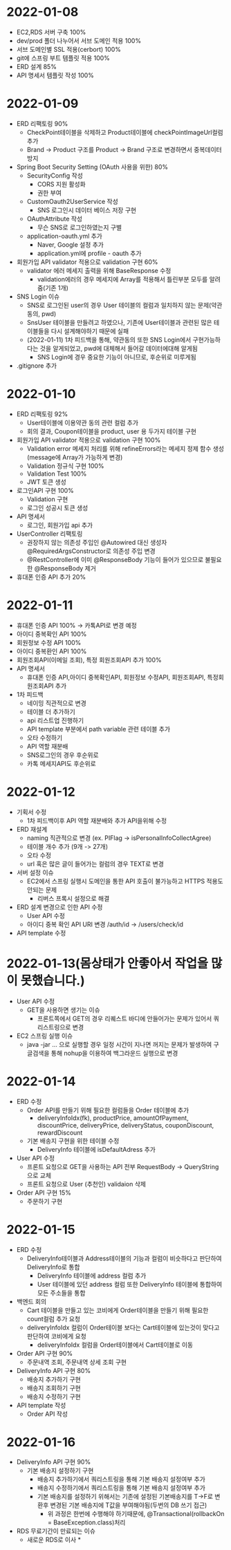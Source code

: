 # 2022-01-08
* EC2,RDS 서버 구축 100%
* dev/prod 폴더 나누어서 서브 도메인 적용 100%
* 서브 도메인별 SSL 적용(cerbort) 100%
* git에 스프링 부트 템플릿 적용 100%
* ERD 설계 85%
* API 명세서 템플릿 작성 100%

# 2022-01-09
* ERD 리팩토링 90%
  * CheckPoint테이블을 삭제하고 Product테이블에 checkPointImageUrl컬럼 추가
  * Brand -> Product 구조를 Product -> Brand 구조로 변경하면서 중복데이터 방지
* Spring Boot Security Setting (OAuth 사용을 위한) 80%
  * SecurityConfig 작성
    * CORS 지원 활성화
    * 권한 부여
  * CustomOauth2UserService 작성 
    * SNS 로그인시 데이터 베이스 저장 구현
  * OAuthAttribute 작성
    * 무슨 SNS로 로그인하였는지 구별
  * application-oauth.yml 추가
    * Naver, Google 설정 추가
    * application.yml에 profile - oauth 추가
* 회원가입 API validator 적용으로 validation 구현 60%
  * validator 에러 메세지 출력을 위해 BaseResponse 수정
    * validation에러의 경우 메세지에 Array를 적용해서 틀린부분 모두를 알려줌(기존 1개)
* SNS Login 이슈
  * SNS로 로그인된 user의 경우 User 테이블의 컬럼과 일치하지 않는 문제(약관 동의, pwd)
  * SnsUser 테이블을 만들려고 하였으나, 기존에 User테이블과 관련된 많은 테이블들을 다시 설계해야하기 때문에 실패
  * (2022-01-11) 1차 피드백을 통해, 약관동의 또한 SNS Login에서 구현가능하다는 것을 알게되었고, pwd에 대체해서 들어갈 데이터에대해 알게됨
    * SNS Login에 경우 중요한 기능이 아니므로, 후순위로 미루게됨
* .gitignore 추가
  
# 2022-01-10
* ERD 리팩토링 92%
  * User테이블에 이용약관 동의 관련 컬럼 추가
  * 회의 결과, Coupon테이블을 product, user 용 두가지 테이블 구현
* 회원가입 API validator 적용으로 validation 구현 100%
  * Validation error 메세지 처리를 위해 refineErrors라는 메세지 정제 함수 생성(message에 Array가 가능하게 변경)
  * Validation 정규식 구현 100%
  * Validation Test 100%
  * JWT 토큰 생성
* 로그인API 구현 100%
  * Validation 구현
  * 로그인 성공시 토큰 생성
* API 명세서
  * 로그인, 회원가입 api 추가 
* UserController 리팩토링
  * 권장하지 않는 의존성 주입인 @Autowired 대신 생성자 @RequiredArgsConstructor로 의존성 주입 변경
  * @RestController에 이미 @ResponseBody 기능이 들어가 있으므로 불필요한 @ResponseBody 제거
* 휴대폰 인증 API 추가 20%

# 2022-01-11
* 휴대폰 인증 API 100% -> 카톡API로 변경 예정
* 아이디 중복확인 API 100%
* 회원정보 수정 API 100%
* 아이디 중복환인 API 100%
* 회원조회API(이메일 조회), 특정 회원조회API 추가 100%
* API 명세서
  * 휴대폰 인증 API,아이디 중복확인API, 회원정보 수정API, 회원조회API, 특정회원조회API 추가 
* 1차 피드백
  * 네이밍 직관적으로 변경
  * 테이블 더 추가하기
  * api 리스트업 진행하기
  * API template 부분에서 path variable 관련 테이블 추가
  * 오타 수정하기
  * API 역할 재분배 
  * SNS로그인의 경우 후순위로
  * 카톡 메세지API도 후순위로
  
# 2022-01-12
* 기획서 수정
  * 1차 피드백이후 API 역할 재분배와 추가 API을위해 수정
* ERD 재설계
  * naming 직관적으로 변경 (ex. PIFlag -> isPersonalInfoCollectAgree)
  * 테이블 개수 추가 (9개 -> 27개)
  * 오타 수정
  * url 혹은 많은 글이 들어가는 컬럼의 경우 TEXT로 변경
* 서버 설정 이슈
  * EC2에서 스프링 실행시 도메인을 통한 API 호출이 불가능하고 HTTPS 적용도 안되는 문제
    * 리버스 프록시 설정으로 해결
* ERD 설계 변경으로 인한 API 수정
  * User API 수정
  * 아이디 중복 확인 API URI 변경 /auth/id -> /users/check/id
* API template 수정

# 2022-01-13(몸상태가 안좋아서 작업을 많이 못했습니다.)
* User API 수정
  * GET을 사용하면 생기는 이슈
    * 프론트쪽에서 GET의 경우 리퀘스트 바디에 안들어가는 문제가 있어서 쿼리스트링으로 변경
* EC2 스프링 실행 이슈
  * java -jar ... 으로 실행할 경우 일정 시간이 지나면 꺼지는 문제가 발생하여 구글검색을 통해 nohup을 이용하여 백그라운드 실행으로 변경

# 2022-01-14
* ERD 수정
  * Order API를 만들기 위해 필요한 컬럼들을 Order 테이블에 추가
    * deliveryInfoIdx(fk), productPrice, amountOfPayment, discountPrice, deliveryPrice, deliveryStatus, couponDiscount, rewardDiscount
  * 기본 배송지 구현을 위한 테이블 수정
    * DeliveryInfo 테이블에 isDefaultAdress 추가 
* User API 수정
  * 프론트 요청으로 GET을 사용하는 API 전부 RequestBody -> QueryString 으로 교체
  * 프론트 요청으로 User (추천인) validaion 삭제
* Order API 구현 15%
  * 주문하기 구현

# 2022-01-15
* ERD 수정
  * DeliveryInfo테이블과 Address테이블의 기능과 컬럼이 비슷하다고 판단하여 DeliveryInfo로 통합
    * DeliveryInfo 테이블에 address 컬럼 추가
    * User 테이블에 있던 address 컬럼 또한 DeliveryInfo 테이블에 통합하여 모든 주소들을 통합
* 백엔드 회의
  * Cart 테이블을 만들고 있는 코비에게 Order테이블을 만들기 위해 필요한 count컬럼 추가 요청
  * deliveryInfoIdx 컬럼이 Order테이블 보다는 Cart테이블에 있는것이 맞다고 판단하여 코비에게 요청
    * deliveryInfoIdx 컬럼을 Order테이블에서 Cart테이블로 이동
* Order API 구현 90%
  * 주문내역 조회, 주문내역 상세 조회 구현
* DeliveryInfo API 구현 80%
  * 배송지 추가하기 구현
  * 배송지 조회하기 구현
  * 배송지 수정하기 구현
* API template 작성
  * Order API 작성

# 2022-01-16
* DeliveryInfo API 구현 90%
  * 기본 배송지 설정하기 구현
    * 배송지 추가하기에서 쿼리스트링을 통해 기본 배송지 설정여부 추가
    * 배송지 수정하기에서 쿼리스트링을 통해 기본 배송지 설정여부 추가
    * 기본 배송지를 설정하기 위해서는 기존에 설정된 기본배송지를 T->F로 변환후 변경된 기본 배송지에 T값을 부여해야됨(두번의 DB 쓰기 접근)
      * 위 과정은 한번에 수행해야 하기때문에, @Transactional(rollbackOn = BaseException.class)처리
* RDS 무료기간이 만료되는 이슈
  * 새로운 RDS로 이사
    * 